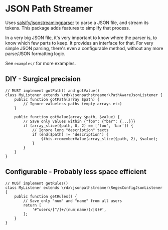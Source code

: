 JSON Path Streamer
====

Uses [salsify/jsonstreamingparser](https://github.com/salsify/jsonstreamingparser)
to parse a JSON file, and stream its tokens. This package adds
features to simplify that process.

In a very big JSON file, it's very important to know where
the parser is, to know which few parts to keep. It provides
an interface for that. For very simple JSON parsing, there's
even a configurable method, without any more parse/JSON
formatting logic.

See `examples/` for more examples.

DIY - Surgical precision
----

	// MUST implement gotPath() and gotValue()
	class MyListener extends \rdx\jsonpathstreamer\PathAwareJsonListener {
		public function gotPath(array $path) {
			// Ignore valueless paths (empty arrays etc)
		}

		public function gotValue(array $path, $value) {
			// Save only values within {"foo": {"bar": {...}}}
			if (array_slice($path, 0, 2) == ['foo', 'bar']) {
				// Ignore long "description" texts
				if (end($path) != 'description') {
					$this->rememberValue(array_slice($path, 2), $value);
				}
			}
		}
	}

Configurable - Probably less space efficient
----

	// MUST implement getRules()
	class MyListener extends \rdx\jsonpathstreamer\RegexConfigJsonListener {
		public function getRules() {
			// Save only "num" and "name" from all users
			return [
				'#^users/[^/]+/(num|name)(/|$)#',
			];
		}
	}

